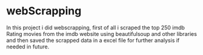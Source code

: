 # webScrapping
In this project i did webscrapping, first of all i scraped the top 250 imdb Rating movies from the imdb website using beautifulsoup and other libraries and then saved the scrapped data in a excel file for further analysis if needed in future.
